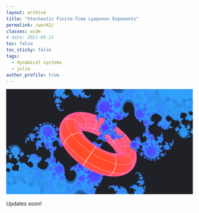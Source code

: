 ```yaml
---
layout: archive
title: "Stochastic Finite-Time Lyapunov Exponents" 
permalink: /work2/
classes: wide
# date: 2021-05-21
toc: false
toc_sticky: false
tags:
  - dynamical systems
  - julia
author_profile: true
---
```

![These bubbles are beautiful!](/assets/images/julia1.jpg)

Updates soon!
